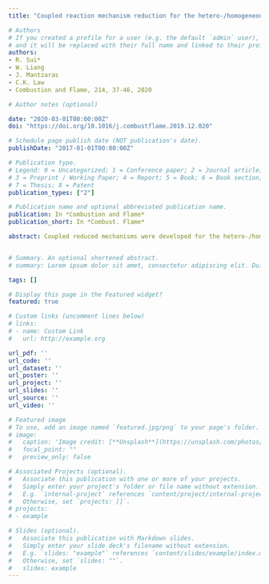 ```yaml
---
title: "Coupled reaction mechanism reduction for the hetero-/homogeneous combustion of syngas over platinum"

# Authors
# If you created a profile for a user (e.g. the default `admin` user), write the username (folder name) here 
# and it will be replaced with their full name and linked to their profile.
authors:
- R. Sui*
- W. Liang
- J. Mantzaras
- C.K. Law
- Combustion and Flame, 214, 37-46, 2020

# Author notes (optional)

date: "2020-03-01T00:00:00Z"
doi: "https://doi.org/10.1016/j.combustflame.2019.12.020"

# Schedule page publish date (NOT publication's date).
publishDate: "2017-01-01T00:00:00Z"

# Publication type.
# Legend: 0 = Uncategorized; 1 = Conference paper; 2 = Journal article;
# 3 = Preprint / Working Paper; 4 = Report; 5 = Book; 6 = Book section;
# 7 = Thesis; 8 = Patent
publication_types: ["2"]

# Publication name and optional abbreviated publication name.
publication: In *Combustion and Flame*
publication_short: In *Combust. Flame*

abstract: Coupled reduced mechanisms were developed for the hetero-/homogeneous combustion of fuel-lean and fuel-rich H2/CO/O2/N2 mixtures in a Pt-coated planar channel, using a method based on the Directed Relation Graph (DRG) and for a wide range of operating conditions for which detailed measurements are available. It is demonstrated that catalytic and gas-phase reaction mechanisms can be reduced together for all the fuel-lean cases. On the other hand, when joint reduction is performed for low-pressure fuel-rich cases (using a strict threshold value to capture the relatively weak, yet still important coupling between the catalytic and gas-phase reaction pathways) the result is a less efficient reduction process. For the high-pressure fuel-rich cases the catalytic-gaseous chemical coupling is weak enough to be neglected such that the reduction can be conducted separately for higher reduction efficiency. The reduced mechanisms reproduced well the major gaseous species concentrations, gas temperatures and homogeneous ignition distances obtained with the detailed mechanisms, thus demonstrating the capacity of the applied method in reducing catalytic/gas-phase reaction mechanisms. In addition, it is shown that for fuel-lean stoichiometries the reduction could provide a rapid indication if gas-phase combustion is ignited, without the need of full simulations. The reduced mechanisms are expected to facilitate large-scale simulations, with fidelity, for the design and thermal management of practical catalytic combustion systems.


# Summary. An optional shortened abstract.
# summary: Lorem ipsum dolor sit amet, consectetur adipiscing elit. Duis posuere tellus ac convallis placerat. Proin tincidunt magna sed ex sollicitudin condimentum.

tags: []

# Display this page in the Featured widget?
featured: true

# Custom links (uncomment lines below)
# links:
# - name: Custom Link
#   url: http://example.org

url_pdf: ''
url_code: ''
url_dataset: ''
url_poster: ''
url_project: ''
url_slides: ''
url_source: ''
url_video: ''

# Featured image
# To use, add an image named `featured.jpg/png` to your page's folder. 
# image:
#   caption: 'Image credit: [**Unsplash**](https://unsplash.com/photos/pLCdAaMFLTE)'
#   focal_point: ""
#   preview_only: false

# Associated Projects (optional).
#   Associate this publication with one or more of your projects.
#   Simply enter your project's folder or file name without extension.
#   E.g. `internal-project` references `content/project/internal-project/index.md`.
#   Otherwise, set `projects: []`.
# projects:
# - example

# Slides (optional).
#   Associate this publication with Markdown slides.
#   Simply enter your slide deck's filename without extension.
#   E.g. `slides: "example"` references `content/slides/example/index.md`.
#   Otherwise, set `slides: ""`.
#   slides: example
---
```

